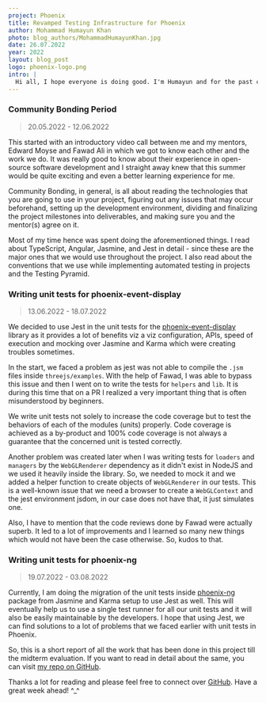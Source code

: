 ```yaml
---
project: Phoenix
title: Revamped Testing Infrastructure for Phoenix
author: Mohammad Humayun Khan
photo: blog_authors/MohammadHumayunKhan.jpg
date: 26.07.2022
year: 2022
layout: blog_post
logo: phoenix-logo.png
intro: |
  Hi all, I hope everyone is doing good. I'm Humayun and for the past couple of months, I've been working on the project Phoenix at CERN-HSF as GSoC contributor. This project aims to introduce a new testing strategy so that we encourage testing, especially Behaviour-driven Development at Phoenix.
---
```


### Community Bonding Period

> 20.05.2022 - 12.06.2022

This started with an introductory video call between me and my mentors, Edward Moyse and Fawad Ali in which we got to know each other and the work we do. It was really good to know about their experience in open-source software development and I straight away knew that this summer would be quite exciting and even a better learning experience for me. 

Community Bonding, in general, is all about reading the technologies that you are going to use in your project, figuring out any issues that may occur beforehand, setting up the development environment, dividing and finalizing the project milestones into deliverables, and making sure you and the mentor(s) agree on it.

Most of my time hence was spent doing the aforementioned things. I read about TypeScript, Angular, Jasmine, and Jest in detail - since these are the major ones that we would use throughout the project. I also read about the conventions that we use while implementing automated testing in projects and the Testing Pyramid.

### Writing unit tests for phoenix-event-display

> 13.06.2022 - 18.07.2022

We decided to use Jest in the unit tests for the [phoenix-event-display](https://github.com/HSF/phoenix/blob/master/packages/phoenix-event-display/README.md) library as it provides a lot of benefits viz a viz configuration, APIs, speed of execution and mocking over Jasmine and Karma which were creating troubles sometimes. 

In the start, we faced a problem as jest was not able to compile the `.jsm` files inside `threejs/examples`. With the help of Fawad, I was able to bypass this issue and then I went on to write the tests for `helpers` and `lib`. It is during this time that on a PR I realized a very important thing that is often misunderstood by beginners.

We write unit tests not solely to increase the code coverage but to test the behaviors of each of the modules (units) properly. Code coverage is achieved as a by-product and 100% code coverage is not always a guarantee that the concerned unit is tested correctly. 

Another problem was created later when I was writing tests for `loaders` and `managers` by the `WebGLRenderer` dependency as it didn't exist in NodeJS and we used it heavily inside the library. So, we needed to mock it and we added a helper function to create objects of `WebGLRenderer` in our tests. This is a well-known issue that we need a browser to create a `WebGLContext` and the jest environment jsdom, in our case does not have that, it just simulates one.

Also, I have to mention that the code reviews done by Fawad were actually superb. It led to a lot of improvements and I learned so many new things which would not have been the case otherwise. So, kudos to that. 

### Writing unit tests for phoenix-ng

> 19.07.2022 - 03.08.2022

Currently, I am doing the migration of the unit tests inside [phoenix-ng](https://github.com/HSF/phoenix/blob/master/packages/phoenix-ng/README.md) package from Jasmine and Karma setup to use Jest as well. This will eventually help us to use a single test runner for all our unit tests and it will also be easily maintainable by the developers. I hope that using Jest, we can find solutions to a lot of problems that we faced earlier with unit tests in Phoenix.

So, this is a short report of all the work that has been done in this project till the midterm evaluation. If you want to read in detail about the same, you can visit [my repo on GitHub](https://github.com/DamianArado/GSoC-2022-Phoenix/blob/main/PROGRESS.md).

Thanks a lot for reading and please feel free to connect over [GitHub](https://github.com/DamianArado/). Have a great week ahead!  ^_^